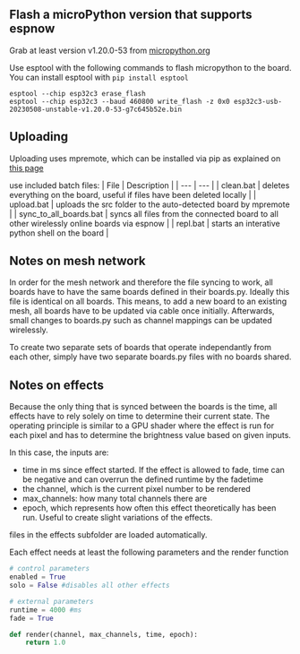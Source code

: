 


## Flash a microPython version that supports espnow

Grab at least version v1.20.0-53 from [micropython.org](https://micropython.org/download/esp32c3/)

Use esptool with the following commands to flash micropython to the board. You can install esptool with `pip install esptool`

```
esptool --chip esp32c3 erase_flash
esptool --chip esp32c3 --baud 460800 write_flash -z 0x0 esp32c3-usb-20230508-unstable-v1.20.0-53-g7c645b52e.bin
```


## Uploading

Uploading uses mpremote, which can be installed via pip as explained on [this page](https://docs.micropython.org/en/latest/reference/mpremote.html)

use included batch files:
| File | Description |
| --- | --- |
| clean.bat | deletes everything on the board, useful if files have been deleted locally | 
| upload.bat | uploads the src folder to the auto-detected board by mpremote | 
| sync_to_all_boards.bat | syncs all files from the connected board to all other wirelessly online boards via espnow | 
| repl.bat | starts an interative python shell on the board | 

## Notes on mesh network

In order for the mesh network and therefore the file syncing to work, all boards have to have the same boards defined in their boards.py. Ideally this file is identical on all boards. This means, to add a new board to an existing mesh, all boards have to be updated via cable once initially. Afterwards, small changes to boards.py such as channel mappings can be updated wirelessly.

To create two separate sets of boards that operate independantly from each other, simply have two separate boards.py files with no boards shared.

## Notes on effects

Because the only thing that is synced between the boards is the time, all effects have to rely solely on time to determine their current state. The operating principle is similar to a GPU shader where the effect is run for each pixel and has to determine the brightness value based on given inputs.

In this case, the inputs are:
- time in ms since effect started. If the effect is allowed to fade, time can be negative and can overrun the defined runtime by the fadetime
- the channel, which is the current pixel number to be rendered
- max_channels: how many total channels there are
- epoch, which represents how often this effect theoretically has been run. Useful to create slight variations of the effects.

files in the effects subfolder are loaded automatically.

Each effect needs at least the following parameters and the render function
```python
# control parameters
enabled = True
solo = False #disables all other effects

# external parameters
runtime = 4000 #ms
fade = True

def render(channel, max_channels, time, epoch):
    return 1.0
```